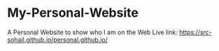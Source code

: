 # My-Personal-Website
A Personal Website to show who I am on the Web
Live link: https://src-sohail.github.io/personal.github.io/
